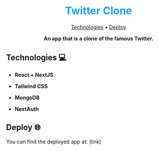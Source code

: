 <h1 align="center" style="color: #1DA1F2; font-weight: bold;">
  Twitter Clone
</h1>

<p align="center">
 <a href="#tech">Technologies</a> • 
 <a href="#deploy">Deploy</a>
</p>

<p align="center">
<b>An app that is a clone of the famous Twitter.</b>
</p>

<h2 id="tech">Technologies 💻</h2>

- **React + NextJS**

- **Tailwind CSS**

- **MongoDB**

- **NextAuth**

<h2 id="deploy">Deploy 🌐</h2>

You can find the deployed app at: (link)